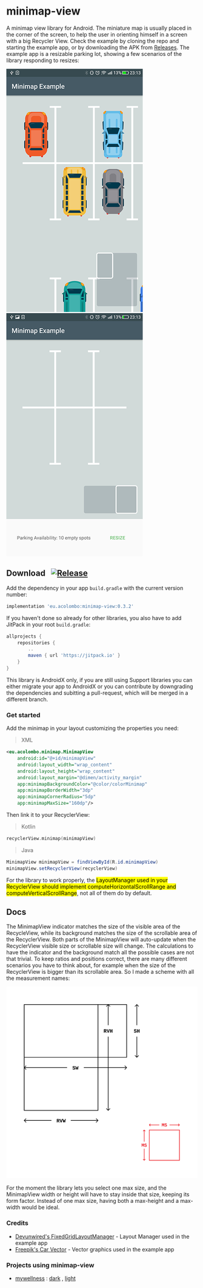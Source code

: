 # minimap-view

A minimap view library for Android. The miniature map is usually placed in the corner of the screen, to help the user in orienting himself in a screen with a big Recycler View. Check the example by cloning the repo and starting the example app, or by downloading the APK from [Releases](https://github.com/acolombo25/minimap-view/releases). The example app is a resizable parking lot, showing a few scenarios of the library responding to resizes:

![big parking lot](docs/screenshots/Screenshot_20181212-231326.png)
![small parking lot](docs/screenshots/Screenshot_20181212-231340.png)

## Download &nbsp; [![Release](https://jitpack.io/v/eu.acolombo/minimap-view.svg)](https://jitpack.io/#eu.acolombo/minimap-view)

Add the dependency in your app  `build.gradle` with the current version number:
```gradle
implementation 'eu.acolombo:minimap-view:0.3.2'
```

If you haven't done so already for other libraries, you also have to add JitPack in your root `build.gradle`:
```gradle
allprojects {
    repositories {
        ..
        maven { url 'https://jitpack.io' }
    }
}
```

This library is AndroidX only, if you are still using Support libraries you can either migrate your app to AndroidX or you can contribute by downgrading the dependencies and subitting a pull-request, which will be merged in a different branch.

### Get started
Add the minimap in your layout customizing the properties you need:
> XML
```xml
<eu.acolombo.minimap.MinimapView
    android:id="@+id/minimapView"
    android:layout_width="wrap_content"
    android:layout_height="wrap_content"
    android:layout_margin="@dimen/activity_margin"
    app:minimapBackgroundColor="@color/colorMinimap"
    app:minimapBorderWidth="3dp"
    app:minimapCornerRadius="5dp"
    app:minimapMaxSize="160dp"/>
```
Then link it to your RecyclerView:
> Kotlin
```kotlin
recyclerView.minimap(minimapView)
```
> Java
```java
MinimapView minimapView = findViewById(R.id.minimapView)
minimapView.setRecyclerView(recyclerView)
```

For the library to work properly, the <mark>LayoutManager used in your RecyclerView should implement computeHorizontalScrollRange and computeVerticalScrollRange</mark>, not all of them do by default.

## Docs

The MinimapView indicator matches the size of the visible area of the RecycleView, while its background matches the size of the scrollable area of the RecyclerView. Both parts of the MinimapView will auto-update when the RecyclerView visible size or scrollable size will change. The calculations to have the indicator and the background match all the possible cases are not that trivial. To keep ratios and positions correct, there are many different scenarios you have to think about, for example when the size of the RecyclerView is bigger than its scrollable area. So I made a scheme with all the measurement names:

<img src="docs/scheme.svg" width="600">

For the moment the library lets you select one max size, and the MinimapView width or height will have to stay inside that size, keeping its form factor. Instead of one max size, having both a max-height and a max-width would be ideal.

### Credits
- [Devunwired's FixedGridLayoutManager](https://github.com/devunwired/recyclerview-playground) - Layout Manager used in the example app
- [Freepik's Car Vector](https://www.freepik.com/free-vector/top-view-of-flat-cars-on-parking-lot_1349624.htm) - Vector graphics used in the example app

### Projects using minimap-view
- [mywellness](https://play.google.com/store/apps/details?id=com.technogym.mywellness) : [dark](docs/screenshots/Screenshot_20181212-000709.png) , [light](docs/screenshots/Screenshot_1544703153.png)
